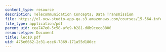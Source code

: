 ```yaml
---
content_type: resource
description: Telecommunication Concepts; Data Transmission
file: https://ol-ocw-studio-app-qa.s3.amazonaws.com/courses/15-564-information-technology-i-spring-2003/475e66622c31ece67869171a55d180cc_lec10.pdf
file_type: application/pdf
parent_uid: cea747e0-5c58-afe9-b281-d8b9cecc8800
resourcetype: Document
title: lec10.pdf
uid: 475e6662-2c31-ece6-7869-171a55d180cc
---
```

